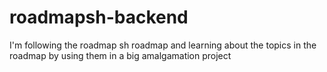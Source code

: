 # roadmapsh-backend
I'm following the roadmap sh roadmap and learning about the topics in the roadmap by using them in a big amalgamation project
